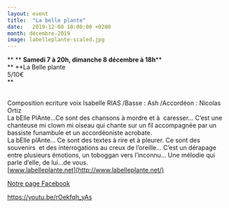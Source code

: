 ```yaml
---
layout: event
title:  "La belle plante"
date:   2019-12-08 18:00:00 +0200
month: décembre-2019
image: labelleplante-scaled.jpg
---
```


**
**
**Samedi 7 à 20h, dimanche 8 décembre à 18h****  
** **La Belle plante  
5/10€  
** 

<br /> Composition ecriture voix Isabelle RIAS /Basse : Ash /Accordéon : Nicolas Ortiz<br /> La bElle PlAnte…Ce sont des chansons à mordre et à  caresser… C’est une chanteuse mi clown mi oiseau qui chante sur un fil accompagnée par un bassiste funambule et un accordéoniste acrobate.<br /> La bElle plAnte… Ce sont des textes à rire et à pleurer. Ce sont des souvenirs  et des interrogations au creux de l’oreille… C’est un dérapage entre plusieurs émotions, un toboggan vers l’inconnu… Une mélodie qui parle d’elle, de lui…de vous.<br /> [www.labelleplante.net](http://www.labelleplante.net/)<br /> 

<a href="https://www.facebook.com/labelleplante/" target="_blank" rel="noopener noreferrer">Notre page Facebook</a>

https://youtu.be/rOekfqh_yAs